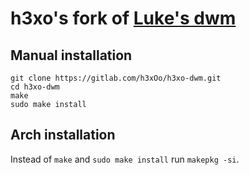 # h3xo's fork of [Luke's dwm](https://github.com/LukeSmithxyz/dwm)

## Manual installation

```
git clone https://gitlab.com/h3xOo/h3xo-dwm.git
cd h3xo-dwm
make
sudo make install
```

## Arch installation
Instead of `make` and `sudo make install` run `makepkg -si`.
